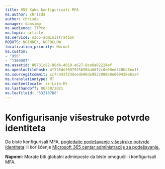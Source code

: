 ```yaml
---
title: 955 Kako konfigurisati MFA
ms.author: chrisda
author: chrisda
manager: dansimp
ms.audience: ITPro
ms.topic: article
ms.service: o365-administration
ROBOTS: NOINDEX, NOFOLLOW
localization_priority: Normal
ms.custom:
- "955"
- "1300007"
ms.assetid: 88731c82-90d4-4019-a627-8ca6a82224af
ms.openlocfilehash: 4f535ddf697925b56ba8d72c0e68ed320bd8ea11
ms.sourcegitcommit: cc7c443f23deede96de9532888e0e009430e61a4
ms.translationtype: MT
ms.contentlocale: sr-Latn-RS
ms.lasthandoff: 06/30/2021
ms.locfileid: "53218788"
---
```

# <a name="configure-multi-factor-authentication"></a>Konfigurisanje višestruke potvrde identiteta

Da biste konfigurisali MFA, [pogledajte podešavanje višestruke potvrde identiteta](/microsoft-365/admin/security-and-compliance/set-up-multi-factor-authentication) ili korišćenje [Microsoft 365 centar administracije za podešavanje.](https://admin.microsoft.com/AdminPortal/Home?ref=/modernonboarding/mfasetupguide:)

**Napomi:** Morate biti globalni adminposte da biste omogućili i konfigurisali MFA.

